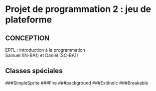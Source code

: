 Projet de programmation 2 : jeu de plateforme
=============================================
CONCEPTION
----------
EPFL : introduction à la programmation  
Samuel (IN-BA1) et Daniel (SC-BA1)

Classes spéciales
-----------------
###SimpleSprite
###Fire
###background
###ExitIndic
###Breakable
